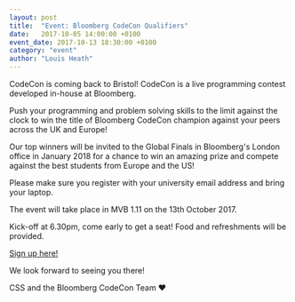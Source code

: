 ```yaml
---
layout: post
title:  "Event: Bloomberg CodeCon Qualifiers"
date:   2017-10-05 14:00:00 +0100
event_date: 2017-10-13 18:30:00 +0100
category: "event"
author: "Louis Heath"
---
```


CodeCon is coming back to Bristol! CodeCon is a live programming contest developed in-house at Bloomberg.

Push your programming and problem solving skills to the limit against the clock to win the title of Bloomberg CodeCon champion against your peers across the UK and Europe!

Our top winners will be invited to the Global Finals in Bloomberg's London office in January 2018 for a chance to win an amazing prize and compete against the best students from Europe and the US!

Please make sure you register with your university email address and bring your laptop.

The event will take place in MVB 1.11 on the 13th October 2017.

Kick-off at 6.30pm, come early to get a seat! Food and refreshments will be provided.

<a class="btn btn--dark" href="http://tinyurl.com/yamoka5k">
  Sign up here!
</a>

We look forward to seeing you there!

CSS and the Bloomberg CodeCon Team ❤️
